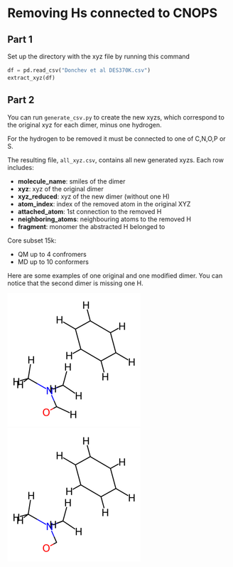 # Removing Hs connected to CNOPS

## Part 1
Set up the directory with the xyz file by running this command

```python
df = pd.read_csv("Donchev et al DES370K.csv")
extract_xyz(df)
```

## Part 2
You can run `generate_csv.py` to create the new xyzs, which correspond to the original xyz for each dimer, minus one hydrogen.

For the hydrogen to be removed it must be connected to one of C,N,O,P or S.

The resulting file, `all_xyz.csv`, contains all new generated xyzs. 
Each row includes:
- **molecule_name**: smiles of the dimer
- **xyz**: xyz of the original dimer
- **xyz_reduced**: xyz of the new dimer (without one H)
- **atom_index**: index of the removed atom in the original XYZ
- **attached_atom**: 1st connection to the removed H
- **neighboring_atoms**: neighbouring atoms to the removed H
- **fragment**: monomer the abstracted H belonged to 

Core subset 15k:
- QM up to 4 confromers
- MD up to 10 conformers

Here are some examples of one original and one modified dimer. You can notice that the second dimer is missing one H.

![](whole.png)
![](1.png)

